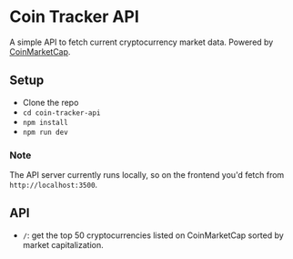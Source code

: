 # Coin Tracker API
A simple API to fetch current cryptocurrency market data.
Powered by [CoinMarketCap](https://coinmarketcap.com/).

## Setup
- Clone the repo
- `cd coin-tracker-api`
- `npm install`
- `npm run dev`

### Note
The API server currently runs locally, so on the frontend you'd fetch from `http://localhost:3500`.

## API
- `/`: get the top 50 cryptocurrencies listed on CoinMarketCap sorted by market capitalization.
